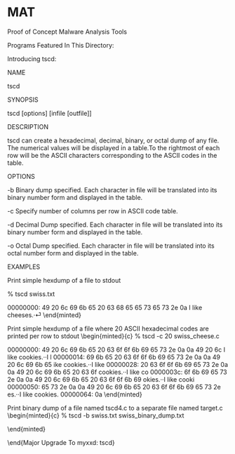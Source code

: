 # MAT
Proof of Concept Malware Analysis Tools

Programs Featured In This Directory:

Introducing tscd:

NAME

tscd

SYNOPSIS

tscd [options] [infile [outfile]]

DESCRIPTION

tscd can create a hexadecimal, decimal, binary, or octal dump of any file. The numerical values will be displayed in a table.To the rightmost of each row will be the ASCII characters corresponding to the ASCII codes in the table.

OPTIONS

-b Binary dump specified. Each character in file will be translated into its binary number form and displayed in the table.

-c Specify number of columns per row in ASCII code table.

-d Decimal Dump specified. Each character in file will be translated into its binary number form and displayed in the table.

-o Octal Dump specified. Each character in file will be translated into its octal number form and displayed in the table.

EXAMPLES

Print simple hexdump of a file to stdout

% tscd swiss.txt

00000000:  49 20 6c 69 6b 65 20 63 68 65 65 73 65 73 2e 0a I like cheeses.·⏎
\end{minted}

Print simple hexdump of a file where 20 ASCII hexadecimal codes are printed per row to stdout
\begin{minted}{c}
% tscd -c 20 swiss_cheese.c

00000000:  49 20 6c 69 6b 65 20 63 6f 6f 6b 69 65 73 2e 0a 0a 49 20 6c I like cookies.··I l
00000014:  69 6b 65 20 63 6f 6f 6b 69 65 73 2e 0a 0a 49 20 6c 69 6b 65 ike cookies.··I like
00000028:  20 63 6f 6f 6b 69 65 73 2e 0a 0a 49 20 6c 69 6b 65 20 63 6f  cookies.··I like co
0000003c:  6f 6b 69 65 73 2e 0a 0a 49 20 6c 69 6b 65 20 63 6f 6f 6b 69 okies.··I like cooki
00000050:  65 73 2e 0a 0a 49 20 6c 69 6b 65 20 63 6f 6f 6b 69 65 73 2e es.··I like cookies.
00000064:  0a 
\end{minted}

Print binary dump of a file named tscd4.c to a separate file named target.c
\begin{minted}{c}
% tscd -b swiss.txt swiss_binary_dump.txt

\end{minted}


\end{Major Upgrade To myxxd: tscd}

